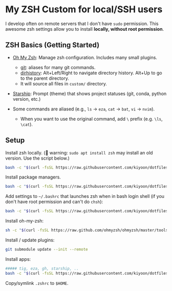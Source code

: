 # My ZSH Custom for local/SSH users

I develop often on remote servers that I don't have `sudo` permission. This awesome zsh settings allow you to install **locally, without root permission**.

## ZSH Basics (Getting Started)

- [Oh My Zsh](https://ohmyz.sh/): Manage zsh configuration. Includes many small plugins.
    - [git](https://github.com/ohmyzsh/ohmyzsh/tree/master/plugins/git): aliases for many git commands.
    - [dirhistory](https://github.com/ohmyzsh/ohmyzsh/tree/master/plugins/dirhistory): Alt+Left/Right to navigate directory history. Alt+Up to go to the parent directory.
    - It will source all files in `custom/` directory.

- [Starship](https://starship.rs/): Prompt (theme) that shows project statuses (git, conda, python version, etc.)
- Some commands are aliased (e.g., `ls` -> `eza`, `cat` -> `bat`, `vi` -> `nvim`).
    - When you want to use the original command, add `\` prefix (e.g. `\ls`, `\cat`).

## Setup

Install zsh locally. (🚨 warning: `sudo apt install zsh` may install an old version. Use the script below.)

```bash
bash -c "$(curl -fsSL https://raw.githubusercontent.com/kiyoon/dotfiles/master/oh-my-zsh/zsh-local-install.sh)"
```

Install package managers.

```bash
bash -c "$(curl -fsSL https://raw.githubusercontent.com/kiyoon/dotfiles/master/oh-my-zsh/install-installers.sh)"
```

Add settings to `~/.bashrc` that launches zsh when in bash login shell (if you don't have root permission and can't do `chsh`):

```bash
bash -c "$(curl -fsSL https://raw.githubusercontent.com/kiyoon/dotfiles/master/oh-my-zsh/launch-zsh-in-bash.sh)"
```

Install oh-my-zsh:

```zsh
sh -c "$(curl -fsSL https://raw.github.com/ohmyzsh/ohmyzsh/master/tools/install.sh)"
```

Install / update plugins:

```zsh
git submodule update --init --remote
```

Install apps:

```zsh
##### tig, eza, gh, starship, ..
bash -c "$(curl -fsSL https://raw.githubusercontent.com/kiyoon/dotfiles/master/oh-my-zsh/apps-local-install.sh)"
```

Copy/symlink `.zshrc` to `$HOME`.

